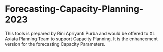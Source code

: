 # Forecasting-Capacity-Planning-2023

This tools is prepared by Rini Apriyanti Purba and would be offered to XL Axiata Planning Team to support Capacity Planning. It is the enhancement version for the forecasting Capacity Parameters.
